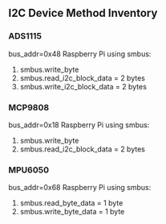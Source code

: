## I2C Device Method Inventory  
### ADS1115  
bus_addr=0x48
Raspberry Pi using smbus:
1. smbus.write_byte
2. smbus.read_i2c_block_data = 2 bytes
3. smbus.write_i2c_block_data = 2 bytes

### MCP9808  
bus_addr=0x18
Raspberry Pi using smbus:
1. smbus.write_byte
2. smbus.read_i2c_block_data = 2 bytes

### MPU6050  
bus_addr=0x68
Raspberry Pi using smbus:
1. smbus.read_byte_data = 1 byte
2. smbus.write_byte_data = 1 byte

